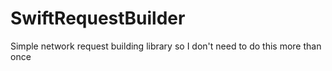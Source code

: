 # SwiftRequestBuilder
Simple network request building library so I don't need to do this more than once
